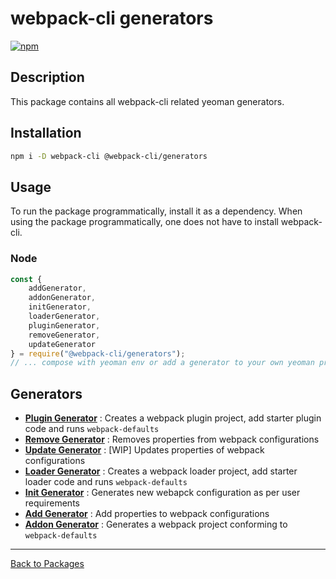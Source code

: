# webpack-cli generators

[![npm](https://img.shields.io/npm/dm/@webpack-cli/generators.svg)](https://www.npmjs.com/package/@webpack-cli/generators)

## Description

This package contains all webpack-cli related yeoman generators.

## Installation

```bash
npm i -D webpack-cli @webpack-cli/generators
```

## Usage

To run the package programmatically, install it as a dependency. When using the package programmatically, one does not have to install webpack-cli.

### Node

```js
const {
	addGenerator,
	addonGenerator,
	initGenerator,
	loaderGenerator,
	pluginGenerator,
	removeGenerator,
	updateGenerator
} = require("@webpack-cli/generators");
// ... compose with yeoman env or add a generator to your own yeoman project
```

## Generators

-   [**Plugin Generator**](https://github.com/webpack/webpack-cli/blob/master/packages/generators/plugin-generator.ts) : Creates a webpack plugin project, add starter plugin code and runs `webpack-defaults`
-   [**Remove Generator**](https://github.com/webpack/webpack-cli/blob/master/packages/generators/remove-generator.ts) : Removes properties from webpack configurations
-   [**Update Generator**](https://github.com/webpack/webpack-cli/blob/master/packages/generators/update-generator.ts) : [WIP] Updates properties of webpack configurations
-   [**Loader Generator**](https://github.com/webpack/webpack-cli/blob/master/packages/generators/loader-generator.ts) : Creates a webpack loader project, add starter loader code and runs `webpack-defaults`
-   [**Init Generator**](https://github.com/webpack/webpack-cli/blob/master/packages/generators/init-generator.ts) : Generates new webapck configuration as per user requirements
-   [**Add Generator**](https://github.com/webpack/webpack-cli/blob/master/packages/generators/add-generator.ts) : Add properties to webpack configurations
-   [**Addon Generator**](https://github.com/webpack/webpack-cli/blob/master/packages/generators/addon-generator.ts) : Generates a webpack project conforming to `webpack-defaults`

---

[Back to Packages](https://github.com/webpack/webpack-cli/tree/master/packages)
